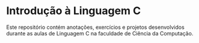 # Introdução à Linguagem C

Este repositório contém anotações, exercícios e projetos desenvolvidos durante as aulas de Linguagem C na faculdade de Ciência da Computação.
